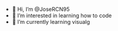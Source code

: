 - 👋 Hi, I’m @JoseRCN95
- 👀 I’m interested in learning how to code
- 🌱 I’m currently learning visualg
